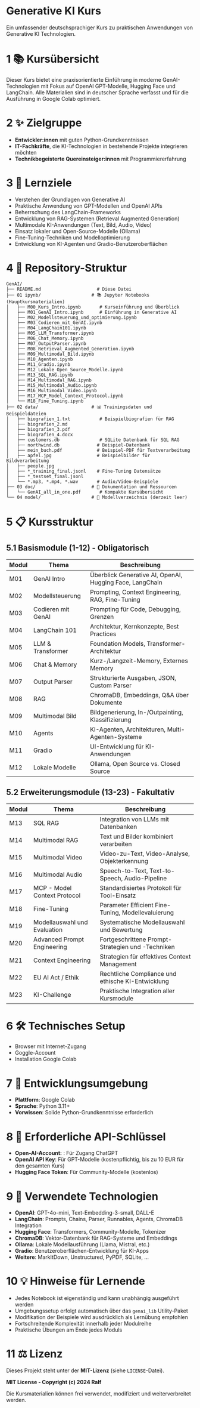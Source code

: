 # Generative KI Kurs

Ein umfassender deutschsprachiger Kurs zu praktischen Anwendungen von Generative KI Technologien.

# 1 📚 Kursübersicht

Dieser Kurs bietet eine praxisorientierte Einführung in moderne GenAI-Technologien mit Fokus auf OpenAI GPT-Modelle, Hugging Face und LangChain. Alle Materialien sind in deutscher Sprache verfasst und für die Ausführung in Google Colab optimiert.

# 2 ✨ Zielgruppe
- **Entwickler:innen** mit guten Python-Grundkenntnissen
- **IT-Fachkräfte**, die KI-Technologien in bestehende Projekte integrieren möchten
- **Technikbegeisterte Quereinsteiger:innen** mit Programmiererfahrung

# 3 🎯 Lernziele

- Verstehen der Grundlagen von Generative AI
- Praktische Anwendung von GPT-Modellen und OpenAI APIs
- Beherrschung des LangChain-Frameworks
- Entwicklung von RAG-Systemen (Retrieval Augmented Generation)
- Multimodale KI-Anwendungen (Text, Bild, Audio, Video)
- Einsatz lokaler und Open-Source-Modelle (Ollama)
- Fine-Tuning-Techniken und Modelloptimierung
- Entwicklung von KI-Agenten und Gradio-Benutzeroberflächen



# 4 📁 Repository-Struktur

```
GenAI/
├── README.md                     # Diese Datei
├── 01 ipynb/                   # 📚 Jupyter Notebooks (Hauptkursmaterialien)
│   ├── M00_Kurs_Intro.ipynb       # Kurseinführung und Überblick
│   ├── M01_GenAI_Intro.ipynb      # Einführung in Generative AI
│   ├── M02_Modellsteuerung_und_optimierung.ipynb
│   ├── M03_Codieren_mit_GenAI.ipynb
│   ├── M04_LangChain101.ipynb
│   ├── M05_LLM_Transformer.ipynb
│   ├── M06_Chat_Memory.ipynb
│   ├── M07_OutputParser.ipynb
│   ├── M08_Retrieval_Augmented_Generation.ipynb
│   ├── M09_Multimodal_Bild.ipynb
│   ├── M10_Agenten.ipynb
│   ├── M11_Gradio.ipynb
│   ├── M12_Lokale_Open_Source_Modelle.ipynb
│   ├── M13_SQL_RAG.ipynb
│   ├── M14_Multimodal_RAG.ipynb
│   ├── M15_Multimodal_Audio.ipynb
│   ├── M16_Multimodal_Video.ipynb
│   ├── M17_MCP_Model_Context_Protocol.ipynb
│   └── M18_Fine_Tuning.ipynb
├── 02 data/                    # 📊 Trainingsdaten und Beispieldateien
│   ├── biografien_1.txt           # Beispielbiografien für RAG
│   ├── biografien_2.md
│   ├── biografien_3.pdf
│   ├── biografien_4.docx
│   ├── customers.db               # SQLite Datenbank für SQL RAG
│   ├── northwind.db              # Beispiel-Datenbank
│   ├── mein_buch.pdf             # Beispiel-PDF für Textverarbeitung
│   ├── apfel.jpg                 # Beispielbilder für Bildverarbeitung
│   ├── people.jpg
│   ├── *_training_final.jsonl    # Fine-Tuning Datensätze
│   ├── *_testset_final.jsonl
│   └── *.mp3, *.mp4, *.wav       # Audio/Video-Beispiele
├── 03 doc/                     # 📖 Dokumentation und Ressourcen
│   └── GenAI_all_in_one.pdf       # Kompakte Kursübersicht
└── 04 model/                   # 🤖 Modellverzeichnis (derzeit leer)
```


# 5 📋 Kursstruktur

## 5.1 Basismodule (1-12) - Obligatorisch
| Modul | Thema              | Beschreibung                                             |
| ----- | ------------------ | -------------------------------------------------------- |
| M01   | GenAI Intro        | Überblick Generative AI, OpenAI, Hugging Face, LangChain |
| M02   | Modellsteuerung    | Prompting, Context Engineering, RAG, Fine-Tuning         |
| M03   | Codieren mit GenAI | Prompting für Code, Debugging, Grenzen                   |
| M04   | LangChain 101      | Architektur, Kernkonzepte, Best Practices                |
| M05   | LLM & Transformer  | Foundation Models, Transformer-Architektur               |
| M06   | Chat & Memory      | Kurz-/Langzeit-Memory, Externes Memory                   |
| M07   | Output Parser      | Strukturierte Ausgaben, JSON, Custom Parser              |
| M08   | RAG                | ChromaDB, Embeddings, Q&A über Dokumente                 |
| M09   | Multimodal Bild    | Bildgenerierung, In-/Outpainting, Klassifizierung        |
| M10   | Agents             | KI-Agenten, Architekturen, Multi-Agenten-Systeme         |
| M11   | Gradio             | UI-Entwicklung für KI-Anwendungen                        |
| M12   | Lokale Modelle     | Ollama, Open Source vs. Closed Source                    |

## 5.2 Erweiterungsmodule (13-23) - Fakultativ

| Modul | Thema                        | Beschreibung                                       |
| ----- | ---------------------------- | -------------------------------------------------- |
| M13   | SQL RAG                      | Integration von LLMs mit Datenbanken               |
| M14   | Multimodal RAG               | Text und Bilder kombiniert verarbeiten             |
| M15   | Multimodal Video             | Video-zu-Text, Video-Analyse, Objekterkennung      |
| M16   | Multimodal Audio             | Speech-to-Text, Text-to-Speech, Audio-Pipeline     |
| M17   | MCP - Model Context Protocol | Standardisiertes Protokoll für Tool-Einsatz        |
| M18   | Fine-Tuning                  | Parameter Efficient Fine-Tuning, Modellevaluierung |
| M19   | Modellauswahl und Evaluation | Systematische Modellauswahl und Bewertung          |
| M20   | Advanced Prompt Engineering  | Fortgeschrittene Prompt-Strategien und -Techniken  |
| M21   | Context Engineering          | Strategien für effektives Context Management       |
| M22   | EU AI Act / Ethik            | Rechtliche Compliance und ethische KI-Entwicklung  |
| M23   | KI-Challenge                 | Praktische Integration aller Kursmodule            |

# 6 🛠️ Technisches Setup

- Browser mit Internet-Zugang
- Goggle-Account
- Installation Google Colab


# 7 🌟 Entwicklungsumgebung
- **Plattform**: Google Colab 
- **Sprache**: Python 3.11+
- **Vorwissen**: Solide Python-Grundkenntnisse erforderlich

# 8 🔑 Erforderliche API-Schlüssel
- **Open-AI-Account:** : Für Zugang ChatGPT
- **OpenAI API Key**: Für GPT-Modelle (kostenpflichtig, bis zu 10 EUR für den gesamten Kurs)
- **Hugging Face Token**: Für Community-Modelle (kostenlos)


# 9 🔧 Verwendete Technologien

- **OpenAI**: GPT-4o-mini, Text-Embedding-3-small, DALL-E
- **LangChain**: Prompts, Chains, Parser, Runnables, Agents, ChromaDB Integration
- **Hugging Face**: Transformers, Community-Modelle, Tokenizer
- **ChromaDB**: Vektor-Datenbank für RAG-Systeme und Embeddings
- **Ollama**: Lokale Modellausführung (Llama, Mistral, etc.)
- **Gradio**: Benutzeroberflächen-Entwicklung für KI-Apps
- **Weitere**: MarkItDown, Unstructured, PyPDF, SQLite, ...

# 10 💡 Hinweise für Lernende

- Jedes Notebook ist eigenständig und kann unabhängig ausgeführt werden
- Umgebungssetup erfolgt automatisch über das `genai_lib` Utility-Paket
- Modifikation der Beispiele wird ausdrücklich als Lernübung empfohlen
- Fortschreitende Komplexität innerhalb jeder Modulreihe
- Praktische Übungen am Ende jedes Moduls


# 11 ⚖️ Lizenz

Dieses Projekt steht unter der **MIT-Lizenz** (siehe `LICENSE`-Datei).

**MIT License - Copyright (c) 2024 Ralf**

Die Kursmaterialien können frei verwendet, modifiziert und weiterverbreitet werden.



